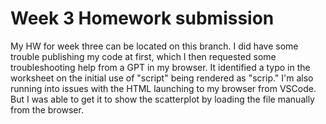 # Week 3 Homework submission
My HW for week three can be located on this branch. I did have some trouble publishing my code at first, which I then requested some troubleshooting help from a GPT in my browser. It identified a typo in the worksheet on the initial use of "script" being rendered as "scrip." I'm also running into issues with the HTML launching to my browser from VSCode. But I was able to get it to show the scatterplot by loading the file manually from the browser. 
